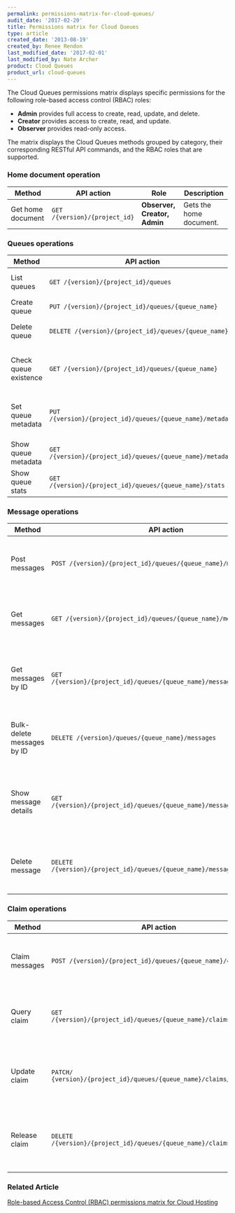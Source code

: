 ```yaml
---
permalink: permissions-matrix-for-cloud-queues/
audit_date: '2017-02-20'
title: Permissions matrix for Cloud Queues
type: article
created_date: '2013-08-19'
created_by: Renee Rendon
last_modified_date: '2017-02-01'
last_modified_by: Nate Archer
product: Cloud Queues
product_url: cloud-queues
---
```


The Cloud Queues permissions matrix displays specific permissions for the
following role-based access control (RBAC) roles:

- **Admin** provides full access to create, read, update, and delete.
- **Creator** provides access to create, read, and update.
- **Observer** provides read-only access.

The matrix displays the Cloud Queues methods grouped by category, their corresponding RESTful API commands, and the RBAC roles that are supported.

### Home document operation

Method | API action | Role | Description
--- | --- | --- | ---
Get home document |	`GET /{version}/{project_id}` |	**Observer, Creator, Admin** | Gets the home document.

### Queues operations

Method | API action | Role | Description
--- | --- | --- | ---
List queues	| `GET /{version}/{project_id}/queues` | **Observer, Creator, Admin**	| Lists queues.
Create queue | `PUT /{version}/{project_id}/queues/{queue_name}` | **Admin**	| Creates a queue.
Delete queue | `DELETE /{version}/{project_id}/queues/{queue_name}` | **Admin** | Deletes the specified queue.
Check queue existence |	`GET /{version}/{project_id}/queues/{queue_name}` |**Observer, Creator, Admin**	| Verifies whether the specified queue exists.
Set queue metadata | `PUT /{version}/{project_id}/queues/{queue_name}/metadata` | **Creator, Admin** | Sets metadata for the specified queue.
Show queue metadata | `GET /{version}/{project_id}/queues/{queue_name}/metadata` | **Observer, Creator, Admin** |	Returns queue metadata.
Show queue stats | `GET /{version}/{project_id}/queues/{queue_name}/stats` | **Observer, Creator, Admin** | Returns queue statistics.

### Message operations

Method | API action | Role | Description
--- | --- | --- | ---
Post messages | `POST /{version}/{project_id}/queues/{queue_name}/messages` | **Creator, Admin** | Posts the message or messages for the specified queue.
Get messages | `GET /{version}/{project_id}/queues/{queue_name}/messages` | **Creator, Admin** | Gets the message or messages in the specified queue.
Get messages by ID | `GET /{version}/{project_id}/queues/{queue_name}/messages/{messageId}` | **Observer, Creator, Admin** | Gets the specified set of messages from the specified queue.
Bulk-delete messages by ID | `DELETE /{version}/queues/{queue_name}/messages` | **Admin** | Deletes the specified messages from the specified queue.
Show message details | `GET /{version}/{project_id}/queues/{queue_name}/messages/{messageId}` | **Observer, Creator, Admin** | Shows details for the specified message from the specified queue.
Delete message | `DELETE /{version}/{project_id}/queues/{queue_name}/messages/{messageId}` | **Admin**	| Deletes the specified message from the specified queue.


### Claim operations

Method | API action | Role | Description
--- | --- | --- | ---
Claim messages | `POST /{version}/{project_id}/queues/{queue_name}/claim` | **Creator, Admin** | Claims a set of messages from the specified queue.
Query claim	| `GET /{version}/{project_id}/queues/{queue_name}/claims/{claimId}` | **Observer, Creator, Admin** |	Queries the specified claim for the specified queue.
Update claim | `PATCH/ {version}/{project_id}/queues/{queue_name}/claims/{claimId}` | **Creator, Admin** | Updates the specified claim for the specified queue.
Release claim | `DELETE /{version}/{project_id}/queues/{queue_name}/claims/{claimId}` | **Admin** | Releases the specified claim for the specified queue.

### Related Article

[Role-based Access Control (RBAC) permissions matrix for Cloud Hosting](/how-to/permissions-matrix-for-role-based-access-control-rbac/)
